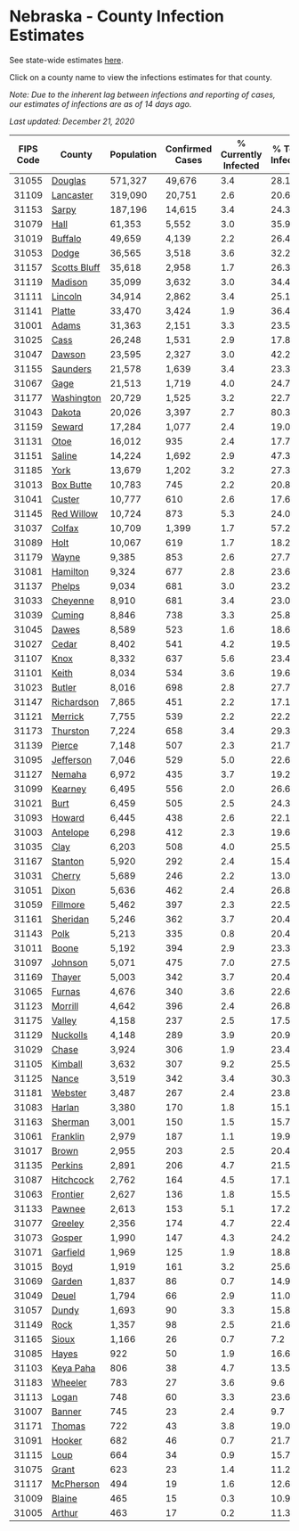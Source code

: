 # Nebraska - County Infection Estimates

See state-wide estimates [here](/infections/us-ne).

Click on a county name to view the infections estimates for that county.

*Note: Due to the inherent lag between infections and reporting of cases, our estimates of infections are as of 14 days ago.*

*Last updated: December 21, 2020*

|   FIPS Code |                       County |   Population |   Confirmed Cases |   % Currently Infected |   % Total Infected |
|-------------|------------------------------|--------------|-------------------|------------------------|--------------------|
|       31055 |           [Douglas](douglas) |      571,327 |            49,676 |                    3.4 |               28.1 |
|       31109 |       [Lancaster](lancaster) |      319,090 |            20,751 |                    2.6 |               20.6 |
|       31153 |               [Sarpy](sarpy) |      187,196 |            14,615 |                    3.4 |               24.3 |
|       31079 |                 [Hall](hall) |       61,353 |             5,552 |                    3.0 |               35.9 |
|       31019 |           [Buffalo](buffalo) |       49,659 |             4,139 |                    2.2 |               26.4 |
|       31053 |               [Dodge](dodge) |       36,565 |             3,518 |                    3.6 |               32.2 |
|       31157 | [Scotts Bluff](scotts-bluff) |       35,618 |             2,958 |                    1.7 |               26.3 |
|       31119 |           [Madison](madison) |       35,099 |             3,632 |                    3.0 |               34.4 |
|       31111 |           [Lincoln](lincoln) |       34,914 |             2,862 |                    3.4 |               25.1 |
|       31141 |             [Platte](platte) |       33,470 |             3,424 |                    1.9 |               36.4 |
|       31001 |               [Adams](adams) |       31,363 |             2,151 |                    3.3 |               23.5 |
|       31025 |                 [Cass](cass) |       26,248 |             1,531 |                    2.9 |               17.8 |
|       31047 |             [Dawson](dawson) |       23,595 |             2,327 |                    3.0 |               42.2 |
|       31155 |         [Saunders](saunders) |       21,578 |             1,639 |                    3.4 |               23.3 |
|       31067 |                 [Gage](gage) |       21,513 |             1,719 |                    4.0 |               24.7 |
|       31177 |     [Washington](washington) |       20,729 |             1,525 |                    3.2 |               22.7 |
|       31043 |             [Dakota](dakota) |       20,026 |             3,397 |                    2.7 |               80.3 |
|       31159 |             [Seward](seward) |       17,284 |             1,077 |                    2.4 |               19.0 |
|       31131 |                 [Otoe](otoe) |       16,012 |               935 |                    2.4 |               17.7 |
|       31151 |             [Saline](saline) |       14,224 |             1,692 |                    2.9 |               47.3 |
|       31185 |                 [York](york) |       13,679 |             1,202 |                    3.2 |               27.3 |
|       31013 |       [Box Butte](box-butte) |       10,783 |               745 |                    2.2 |               20.8 |
|       31041 |             [Custer](custer) |       10,777 |               610 |                    2.6 |               17.6 |
|       31145 |     [Red Willow](red-willow) |       10,724 |               873 |                    5.3 |               24.0 |
|       31037 |             [Colfax](colfax) |       10,709 |             1,399 |                    1.7 |               57.2 |
|       31089 |                 [Holt](holt) |       10,067 |               619 |                    1.7 |               18.2 |
|       31179 |               [Wayne](wayne) |        9,385 |               853 |                    2.6 |               27.7 |
|       31081 |         [Hamilton](hamilton) |        9,324 |               677 |                    2.8 |               23.6 |
|       31137 |             [Phelps](phelps) |        9,034 |               681 |                    3.0 |               23.2 |
|       31033 |         [Cheyenne](cheyenne) |        8,910 |               681 |                    3.4 |               23.0 |
|       31039 |             [Cuming](cuming) |        8,846 |               738 |                    3.3 |               25.8 |
|       31045 |               [Dawes](dawes) |        8,589 |               523 |                    1.6 |               18.6 |
|       31027 |               [Cedar](cedar) |        8,402 |               541 |                    4.2 |               19.5 |
|       31107 |                 [Knox](knox) |        8,332 |               637 |                    5.6 |               23.4 |
|       31101 |               [Keith](keith) |        8,034 |               534 |                    3.6 |               19.6 |
|       31023 |             [Butler](butler) |        8,016 |               698 |                    2.8 |               27.7 |
|       31147 |     [Richardson](richardson) |        7,865 |               451 |                    2.2 |               17.1 |
|       31121 |           [Merrick](merrick) |        7,755 |               539 |                    2.2 |               22.2 |
|       31173 |         [Thurston](thurston) |        7,224 |               658 |                    3.4 |               29.3 |
|       31139 |             [Pierce](pierce) |        7,148 |               507 |                    2.3 |               21.7 |
|       31095 |       [Jefferson](jefferson) |        7,046 |               529 |                    5.0 |               22.6 |
|       31127 |             [Nemaha](nemaha) |        6,972 |               435 |                    3.7 |               19.2 |
|       31099 |           [Kearney](kearney) |        6,495 |               556 |                    2.0 |               26.6 |
|       31021 |                 [Burt](burt) |        6,459 |               505 |                    2.5 |               24.3 |
|       31093 |             [Howard](howard) |        6,445 |               438 |                    2.6 |               22.1 |
|       31003 |         [Antelope](antelope) |        6,298 |               412 |                    2.3 |               19.6 |
|       31035 |                 [Clay](clay) |        6,203 |               508 |                    4.0 |               25.5 |
|       31167 |           [Stanton](stanton) |        5,920 |               292 |                    2.4 |               15.4 |
|       31031 |             [Cherry](cherry) |        5,689 |               246 |                    2.2 |               13.0 |
|       31051 |               [Dixon](dixon) |        5,636 |               462 |                    2.4 |               26.8 |
|       31059 |         [Fillmore](fillmore) |        5,462 |               397 |                    2.3 |               22.5 |
|       31161 |         [Sheridan](sheridan) |        5,246 |               362 |                    3.7 |               20.4 |
|       31143 |                 [Polk](polk) |        5,213 |               335 |                    0.8 |               20.4 |
|       31011 |               [Boone](boone) |        5,192 |               394 |                    2.9 |               23.3 |
|       31097 |           [Johnson](johnson) |        5,071 |               475 |                    7.0 |               27.5 |
|       31169 |             [Thayer](thayer) |        5,003 |               342 |                    3.7 |               20.4 |
|       31065 |             [Furnas](furnas) |        4,676 |               340 |                    3.6 |               22.6 |
|       31123 |           [Morrill](morrill) |        4,642 |               396 |                    2.4 |               26.8 |
|       31175 |             [Valley](valley) |        4,158 |               237 |                    2.5 |               17.5 |
|       31129 |         [Nuckolls](nuckolls) |        4,148 |               289 |                    3.9 |               20.9 |
|       31029 |               [Chase](chase) |        3,924 |               306 |                    1.9 |               23.4 |
|       31105 |           [Kimball](kimball) |        3,632 |               307 |                    9.2 |               25.5 |
|       31125 |               [Nance](nance) |        3,519 |               342 |                    3.4 |               30.3 |
|       31181 |           [Webster](webster) |        3,487 |               267 |                    2.4 |               23.8 |
|       31083 |             [Harlan](harlan) |        3,380 |               170 |                    1.8 |               15.1 |
|       31163 |           [Sherman](sherman) |        3,001 |               150 |                    1.5 |               15.7 |
|       31061 |         [Franklin](franklin) |        2,979 |               187 |                    1.1 |               19.9 |
|       31017 |               [Brown](brown) |        2,955 |               203 |                    2.5 |               20.4 |
|       31135 |           [Perkins](perkins) |        2,891 |               206 |                    4.7 |               21.5 |
|       31087 |       [Hitchcock](hitchcock) |        2,762 |               164 |                    4.5 |               17.1 |
|       31063 |         [Frontier](frontier) |        2,627 |               136 |                    1.8 |               15.5 |
|       31133 |             [Pawnee](pawnee) |        2,613 |               153 |                    5.1 |               17.2 |
|       31077 |           [Greeley](greeley) |        2,356 |               174 |                    4.7 |               22.4 |
|       31073 |             [Gosper](gosper) |        1,990 |               147 |                    4.3 |               24.2 |
|       31071 |         [Garfield](garfield) |        1,969 |               125 |                    1.9 |               18.8 |
|       31015 |                 [Boyd](boyd) |        1,919 |               161 |                    3.2 |               25.6 |
|       31069 |             [Garden](garden) |        1,837 |                86 |                    0.7 |               14.9 |
|       31049 |               [Deuel](deuel) |        1,794 |                66 |                    2.9 |               11.0 |
|       31057 |               [Dundy](dundy) |        1,693 |                90 |                    3.3 |               15.8 |
|       31149 |                 [Rock](rock) |        1,357 |                98 |                    2.5 |               21.6 |
|       31165 |               [Sioux](sioux) |        1,166 |                26 |                    0.7 |                7.2 |
|       31085 |               [Hayes](hayes) |          922 |                50 |                    1.9 |               16.6 |
|       31103 |       [Keya Paha](keya-paha) |          806 |                38 |                    4.7 |               13.5 |
|       31183 |           [Wheeler](wheeler) |          783 |                27 |                    3.6 |                9.6 |
|       31113 |               [Logan](logan) |          748 |                60 |                    3.3 |               23.6 |
|       31007 |             [Banner](banner) |          745 |                23 |                    2.4 |                9.7 |
|       31171 |             [Thomas](thomas) |          722 |                43 |                    3.8 |               19.0 |
|       31091 |             [Hooker](hooker) |          682 |                46 |                    0.7 |               21.7 |
|       31115 |                 [Loup](loup) |          664 |                34 |                    0.9 |               15.7 |
|       31075 |               [Grant](grant) |          623 |                23 |                    1.4 |               11.2 |
|       31117 |       [McPherson](mcpherson) |          494 |                19 |                    1.6 |               12.6 |
|       31009 |             [Blaine](blaine) |          465 |                15 |                    0.3 |               10.9 |
|       31005 |             [Arthur](arthur) |          463 |                17 |                    0.2 |               11.3 |